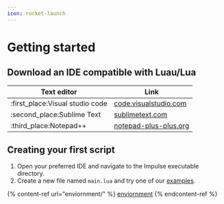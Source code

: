 ```yaml
---
icon: rocket-launch
---
```


# Getting started

## Download an IDE compatible with Luau/Lua

| Text editor                      | Link                                                    |
| -------------------------------- | ------------------------------------------------------- |
| :first\_place:Visual studio code | [code.visualstudio.com](https://code.visualstudio.com/) |
| :second\_place:Sublime Text      | [sublimetext.com](https://www.sublimetext.com/)         |
| :third\_place:Notepad++          | [notepad-plus-plus.org](https://notepad-plus-plus.org/) |

## Creating your first script

1. Open your preferred IDE and navigate to the Impulse executable directory.
2. Create a new file named `main.lua` and try one of our [examples](examples/).

{% content-ref url="enviornment/" %}
[enviornment](enviornment/)
{% endcontent-ref %}

